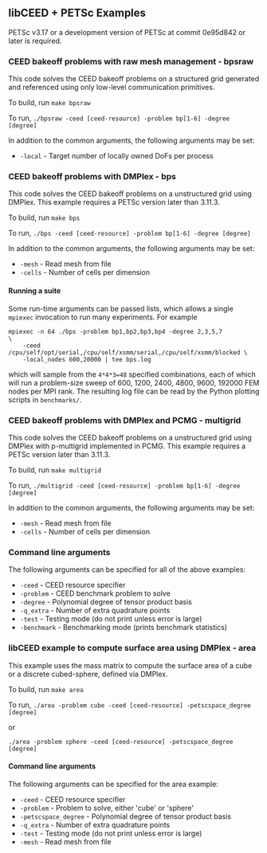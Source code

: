 ## libCEED + PETSc Examples

PETSc v3.17 or a development version of PETSc at commit 0e95d842 or later is required.

### CEED bakeoff problems with raw mesh management - bpsraw

This code solves the CEED bakeoff problems on a structured grid generated and referenced using only low-level communication primitives.

To build, run `make bpsraw`

To run, `./bpsraw -ceed [ceed-resource] -problem bp[1-6] -degree [degree]`

In addition to the common arguments, the following arguments may be set:

- `-local`             - Target number of locally owned DoFs per process

### CEED bakeoff problems with DMPlex - bps

This code solves the CEED bakeoff problems on a unstructured grid using DMPlex.
This example requires a PETSc version later than 3.11.3.

To build, run `make bps`

To run, `./bps -ceed [ceed-resource] -problem bp[1-6] -degree [degree]`

In addition to the common arguments, the following arguments may be set:

- `-mesh`              - Read mesh from file
- `-cells`             - Number of cells per dimension

#### Running a suite

Some run-time arguments can be passed lists, which allows a single `mpiexec` invocation to run many experiments.
For example

    mpiexec -n 64 ./bps -problem bp1,bp2,bp3,bp4 -degree 2,3,5,7                \
        -ceed /cpu/self/opt/serial,/cpu/self/xsmm/serial,/cpu/self/xsmm/blocked \
        -local_nodes 600,20000 | tee bps.log

which will sample from the `4*4*3=48` specified combinations, each of which will run a problem-size sweep of 600, 1200, 2400, 4800, 9600, 192000 FEM nodes per MPI rank.
The resulting log file can be read by the Python plotting scripts in `benchmarks/`.

### CEED bakeoff problems with DMPlex and PCMG - multigrid

This code solves the CEED bakeoff problems on a unstructured grid using DMPlex with p-multigrid implemented in PCMG.
This example requires a PETSc version later than 3.11.3.

To build, run `make multigrid`

To run, `./multigrid -ceed [ceed-resource] -problem bp[1-6] -degree [degree]`

In addition to the common arguments, the following arguments may be set:

- `-mesh`              - Read mesh from file
- `-cells`             - Number of cells per dimension

### Command line arguments

The following arguments can be specified for all of the above examples:

- `-ceed`              - CEED resource specifier
- `-problem`           - CEED benchmark problem to solve
- `-degree`            - Polynomial degree of tensor product basis
- `-q_extra`           - Number of extra quadrature points
- `-test`              - Testing mode (do not print unless error is large)
- `-benchmark`         - Benchmarking mode (prints benchmark statistics)

### libCEED example to compute surface area using DMPlex - area

This example uses the mass matrix to compute the surface area of a cube or a discrete cubed-sphere, defined via DMPlex.

To build, run `make area`

To run, `./area -problem cube -ceed [ceed-resource] -petscspace_degree [degree]`

or

`./area -problem sphere -ceed [ceed-resource] -petscspace_degree [degree]`

#### Command line arguments

The following arguments can be specified for the area example:

- `-ceed`              - CEED resource specifier
- `-problem`           - Problem to solve, either 'cube' or 'sphere'
- `-petscspace_degree` - Polynomial degree of tensor product basis
- `-q_extra`           - Number of extra quadrature points
- `-test`              - Testing mode (do not print unless error is large)
- `-mesh`              - Read mesh from file

